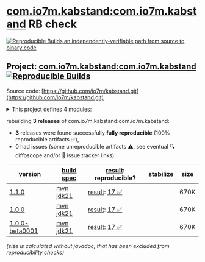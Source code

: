 [com.io7m.kabstand:com.io7m.kabstand](https://central.sonatype.com/artifact/com.io7m.kabstand/com.io7m.kabstand/versions) RB check
=======

[![Reproducible Builds](https://reproducible-builds.org/images/logos/rb.svg) an independently-verifiable path from source to binary code](https://reproducible-builds.org/)

## Project: [com.io7m.kabstand:com.io7m.kabstand](https://central.sonatype.com/artifact/com.io7m.kabstand/com.io7m.kabstand/versions) [![Reproducible Builds](https://img.shields.io/endpoint?url=https://raw.githubusercontent.com/jvm-repo-rebuild/reproducible-central/master/content/com/io7m/kabstand/badge.json)](https://github.com/jvm-repo-rebuild/reproducible-central/blob/master/content/com/io7m/kabstand/README.md)

Source code: [https://github.com/io7m/kabstand.git](https://github.com/io7m/kabstand.git)

<details><summary>This project defines 4 modules:</summary>

* [com.io7m.kabstand:com.io7m.kabstand](https://central.sonatype.com/artifact/com.io7m.kabstand/com.io7m.kabstand/overview)
* [com.io7m.kabstand:com.io7m.kabstand.core](https://central.sonatype.com/artifact/com.io7m.kabstand/com.io7m.kabstand.core/overview)
* [com.io7m.kabstand:com.io7m.kabstand.generation](https://central.sonatype.com/artifact/com.io7m.kabstand/com.io7m.kabstand.generation/overview)
* [com.io7m.kabstand:com.io7m.kabstand.tests](https://central.sonatype.com/artifact/com.io7m.kabstand/com.io7m.kabstand.tests/overview)
</details>

rebuilding **3 releases** of com.io7m.kabstand:com.io7m.kabstand:
- **3** releases were found successfully **fully reproducible** (100% reproducible artifacts :white_check_mark:),
- 0 had issues (some unreproducible artifacts :warning:, see eventual :mag: diffoscope and/or :memo: issue tracker links):

| version | [build spec](/BUILDSPEC.md) | [result](https://reproducible-builds.org/docs/jvm/): reproducible? | [stabilize](https://github.com/google/oss-rebuild/blob/main/cmd/stabilize/README.md) | size |
| -- | --------- | ------ | ------ | -- |
| [1.1.0](https://central.sonatype.com/artifact/com.io7m.kabstand/com.io7m.kabstand/1.1.0/pom) | [mvn jdk21](com.io7m.kabstand-1.1.0.buildspec) | [result](com.io7m.kabstand-1.1.0.buildinfo): [17 :white_check_mark: ](com.io7m.kabstand-1.1.0.buildcompare) | | 670K |
| [1.0.0](https://central.sonatype.com/artifact/com.io7m.kabstand/com.io7m.kabstand/1.0.0/pom) | [mvn jdk21](com.io7m.kabstand-1.0.0.buildspec) | [result](com.io7m.kabstand-1.0.0.buildinfo): [17 :white_check_mark: ](com.io7m.kabstand-1.0.0.buildcompare) | | 670K |
| [1.0.0-beta0001](https://central.sonatype.com/artifact/com.io7m.kabstand/com.io7m.kabstand/1.0.0-beta0001/pom) | [mvn jdk21](com.io7m.kabstand-1.0.0-beta0001.buildspec) | [result](com.io7m.kabstand-1.0.0-beta0001.buildinfo): [17 :white_check_mark: ](com.io7m.kabstand-1.0.0-beta0001.buildcompare) | | 670K |

<i>(size is calculated without javadoc, that has been excluded from reproducibility checks)</i>
